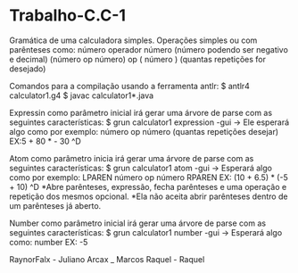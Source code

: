 # Trabalho-C.C-1

Gramática de uma calculadora simples.
Operações simples ou com parênteses como:
   número operador número (número podendo ser negativo e decimal)
   (número op número) op ( número ) (quantas repetições for desejado)

Comandos para a compilação usando a ferramenta antlr:
$ antlr4 calculator1.g4
$ javac calculator1*.java

Expressin como parâmetro inicial irá gerar uma árvore de parse com as seguintes características:
$ grun calculator1 expression -gui
-> Ele esperará algo como por exemplo:
número op número (quantas repetições desejar)
EX:5 + 80 * - 30
^D

Atom como parâmetro inicia irá gerar uma árvore de parse com as seguintes características:
$ grun calculator1 atom -gui
-> Esperará algo como por exemplo:
LPAREN número op número RPAREN
EX: (10 + 6.5) * (-5 + 10)
^D
*Abre parênteses, expressão, fecha parênteses e uma operação e repetição dos mesmos opcional.
*Ela não aceita abrir parênteses dentro de um parênteses já aberto.

Number como parâmetro inicial irá gerar uma árvore de parse com as seguintes características:
$ grun calculator1 number -gui
-> Esperará algo como:
number 
EX: -5


RaynorFalx - Juliano
Arcax _ Marcos
Raquel - Raquel 
